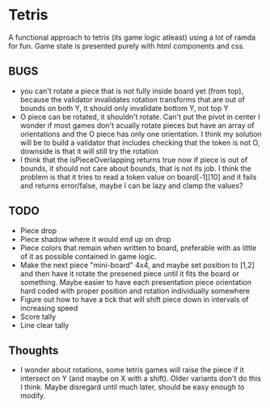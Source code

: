 # Tetris
A functional approach to tetris (its game logic atleast) using a lot of ramda
for fun. Game state is presented purely with html components and css.
## BUGS
* you can't rotate a piece that is not fully inside board yet (from top), because
the validator invalidates rotation transforms that are out of bounds on both Y, it should
only invalidate bottom Y, not top Y
* O piece can be rotated, it shouldn't rotate. Can't put the pivot in center
I wonder if most games don't acually rotate pieces but have an array of orientations and the O piece
has only one orientation. I think my solution will be to build a validator that includes
checking that the token is not O, downside is that it will still try the rotation
* I think that the isPieceOverlapping returns true now if piece is out of bounds,
it should not care about bounds, that is not its job. I think the problem is that it
tries to read a token value on board[-1][10] and it fails and returns error/false,
maybe I can be lazy and clamp the values?
## TODO
* Piece drop
* Piece shadow where it would end up on drop
* Piece colors that remain when written to board, preferable with as little of
it as possible contained in game logic.
* Make the next piece "mini-board" 4x4, and maybe set position to [1,2] and then have it rotate the presened piece
until it fits the board or something. Maybe easier to have each presentation piece orientation hard coded
with proper position and rotation individually somewhere
* Figure out how to have a tick that will shift piece down in intervals of 
increasing speed
* Score tally
* Line clear tally
## Thoughts
* I wonder about rotations, some tetris games will raise the piece if it 
intersect on Y (and maybe on X with a shift). Older variants don't do this
I think. Maybe disregard until much later, should be easy enough to modify.